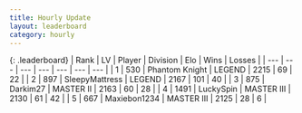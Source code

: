 ```yaml
---
title: Hourly Update
layout: leaderboard
category: hourly
---
```


{: .leaderboard}
| Rank | LV | Player | Division | Elo | Wins | Losses |
| --- | --- | --- | --- | --- | --- | --- |
| <span data-change="0">1</span> | 530 | <span title="ID: 742939">Phantom Knight</span> | LEGEND | <span data-change="0">2215</span> | <span data-change="0">69</span> | <span data-change="0">22</span> |
| <span data-change="0">2</span> | 897 | <span title="ID: 153129">SleepyMattress</span> | LEGEND | <span data-change="0">2167</span> | <span data-change="0">101</span> | <span data-change="0">40</span> |
| <span data-change="0">3</span> | 875 | <span title="ID: 694036">Darkim27</span> | MASTER II | <span data-change="0">2163</span> | <span data-change="0">60</span> | <span data-change="0">28</span> |
| <span data-change="0">4</span> | 1491 | <span title="ID: 498412">LuckySpin</span> | MASTER III | <span data-change="0">2130</span> | <span data-change="0">61</span> | <span data-change="0">42</span> |
| <span data-change="0">5</span> | 667 | <span title="ID: 410122">Maxiebon1234</span> | MASTER III | <span data-change="0">2125</span> | <span data-change="0">28</span> | <span data-change="0">6</span> |
